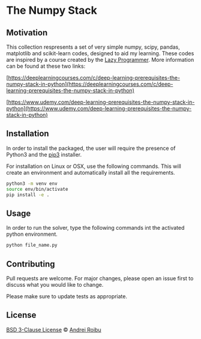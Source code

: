 # The Numpy Stack

## Motivation
This collection respresents a set of very simple numpy, scipy, pandas, matplotlib and scikit-learn codes, designed to aid my learning. These codes are inspired by a course created by the [Lazy Programmer](https://github.com/lazyprogrammer). More information can be found at these two links:

[https://deeplearningcourses.com/c/deep-learning-prerequisites-the-numpy-stack-in-python](https://deeplearningcourses.com/c/deep-learning-prerequisites-the-numpy-stack-in-python)

[https://www.udemy.com/deep-learning-prerequisites-the-numpy-stack-in-python](https://www.udemy.com/deep-learning-prerequisites-the-numpy-stack-in-python)

## Installation
In order to install the packaged, the user will require the presence of Python3 and the [pip3](https://pip.pypa.io/en/stable/) installer. 

For installation on Linux or OSX, use the following commands. This will create an environment and automatically install all the requirements.

```bash
python3 -m venv env
source env/bin/activate
pip install -e .
```

## Usage
In order to run the solver, type the following commands int the activated python environment. 

```python
python file_name.py
```

## Contributing
Pull requests are welcome. For major changes, please open an issue first to discuss what you would like to change.

Please make sure to update tests as appropriate.

## License
[BSD 3-Clause License](https://opensource.org/licenses/BSD-3-Clause) © [Andrei Roibu](https://github.com/AndreiRoibu)
